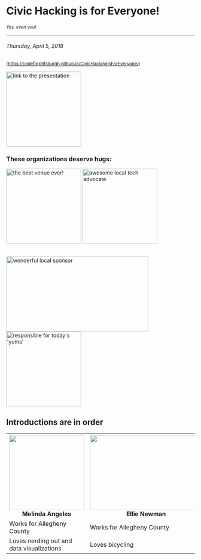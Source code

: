 
<!-- .slide: data-state="normal" id="Title" data-menu-title="Title" -->

# Civic Hacking is for Everyone!
<small> *Yes, even you!* </small>
***
###### Thursday, April 5, 2018

<small> (https://codeforpittsburgh.github.io/CivicHackingIsForEveryone/) </small>

<img src="https://melynnduh.github.io/CivicHackingIsForEveryone/images/QR.png" alt="link to the presentation" width="200" height="200"/>


<!-- .slide: data-state="normal" id="Logistics & Credits" data-menu-title="Before we begin..."-->

### These organizations deserve hugs:

<img src="https://pbs.twimg.com/profile_images/882713744236740608/HYUZoB7p_400x400.jpg" alt="the best venue ever!" width="200" height="200"/> <img src="https://pbs.twimg.com/profile_images/835155751631007745/ZkzDdJkY_400x400.jpg" alt="awesome local tech advocate" width="200" height="200"/> 

<br><img src="https://c.s-microsoft.com/en-us/CMSImages/ImgTwo.jpg?version=2432BB03-C90E-EF03-A2BB-BFA093E1A899" alt="wonderful local sponsor" width="380" height="200"/> <img src="https://media.glassdoor.com/sql/1450911/choolaah-indian-bbq-squarelogo-1484344494578.png" alt="responsible for today's 'yums'" width="200" height="200"/>


<!-- .slide: data-state="normal" id="Introductions" data-menu-title="Introductions" -->
## Introductions are in order

<table>
  <tr>
    <th> <img src="https://media.licdn.com/mpr/mpr/shrinknp_200_200/AAIA_wDGAAAAAQAAAAAAAAsLAAAAJDgzYWE2ZGExLTY0NjQtNGRlYy04MjYwLTE1NmFjZTIyMmEyMA.jpg" width="200" height="200"/> 
      <br> Melinda Angeles </th>
    <th> <img src="https://assets.thesca.org/styles/840x480/s3/s3fs-public/imported/corps_img/eleanor_newman.jpg?itok=bm25w_3t" width="300" height="200"/> 
      <br> Ellie Newman </th>
  </tr>
  <tr>
    <td>Works for Allegheny County</td>
    <td>Works for Allegheny County</td>
  </tr>
  <tr>
    <td>Loves nerding out and data visualizations</td>
    <td>Loves bicycling</td>
  </tr>
</table>
